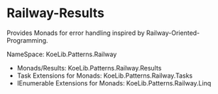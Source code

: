 # Railway-Results #

Provides Monads for error handling inspired by Railway-Oriented-Programming.

NameSpace: KoeLib.Patterns.Railway

* Monads/Results: KoeLib.Patterns.Railway.Results
* Task Extensions for Monads: KoeLib.Patterns.Railway.Tasks
* IEnumerable Extensions for Monads: KoeLib.Patterns.Railway.Linq
